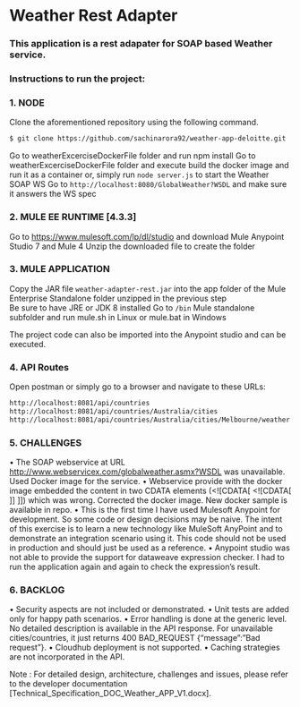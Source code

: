 # Weather Rest Adapter
### This application is a rest adapater for SOAP based Weather service.

### Instructions to run the project:

### 1.	NODE
Clone the aforementioned repository using the following command.
  ```sh
$ git clone https://github.com/sachinarora92/weather-app-deloitte.git
```
Go to weatherExcerciseDockerFile folder and run npm install
Go to weatherExcerciseDockerFile folder and execute build the docker image and run it as a container or, simply run `node server.js` to start the Weather SOAP WS
Go to `http://localhost:8080/GlobalWeather?WSDL` and make sure it answers the WS spec
### 2.	MULE EE RUNTIME [4.3.3]
Go to https://www.mulesoft.com/lp/dl/studio and download Mule Anypoint Studio 7 and Mule 4
Unzip the downloaded file to create the folder
 
### 3.	MULE APPLICATION
Copy the JAR file `weather-adapter-rest.jar` into the app folder of the Mule Enterprise Standalone folder unzipped in the previous step	 
Be sure to have JRE or JDK 8 installed
Go to `/bin` Mule standalone subfolder and run mule.sh in Linux or mule.bat in Windows

The project code can also be imported into the Anypoint studio and can be executed.

### 4.  API Routes
Open postman or simply go to a browser and navigate to these URLs:
  ```sh
http://localhost:8081/api/countries  
http://localhost:8081/api/countries/Australia/cities 
http://localhost:8081/api/countries/Australia/cities/Melbourne/weather
```  


### 5.  CHALLENGES

•	The SOAP webservice at URL http://www.webservicex.com/globalweather.asmx?WSDL was unavailable. Used Docker image for the service.
•	Webservice provide with the docker image embedded the content in two CDATA elements (<![CDATA[ <![CDATA[ ]] ]]) which was wrong. Corrected the docker image. New docker sample is available in repo.
•	This is the first time I have used Mulesoft Anypoint for development. So some code or design decisions may be naive. The intent of this exercise is to learn a new technology like MuleSoft AnyPoint and to demonstrate an integration scenario using it. This code should not be used in production and should just be used as a reference.
•	Anypoint studio was not able to provide the support for dataweave expression checker. I had to run the application again and again to check the expression’s result.



### 6.  BACKLOG

•	Security aspects are not included or demonstrated.
•	Unit tests are added only for happy path scenarios.
•	Error handling is done at the generic level. No detailed description is available in the API response. For unavailable cities/countries, it just returns 400 BAD_REQUEST {“message”:”Bad request”}.
•	Cloudhub deployment is not supported.
•	Caching strategies are not incorporated in the API.


Note : For detailed design, architecture, challenges and issues, please refer to the developer documentation [Technical_Specification_DOC_Weather_APP_V1.docx].
